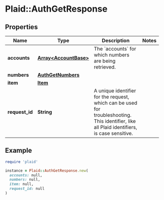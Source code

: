# Plaid::AuthGetResponse

## Properties

| Name | Type | Description | Notes |
| ---- | ---- | ----------- | ----- |
| **accounts** | [**Array&lt;AccountBase&gt;**](AccountBase.md) | The &#x60;accounts&#x60; for which numbers are being retrieved. |  |
| **numbers** | [**AuthGetNumbers**](AuthGetNumbers.md) |  |  |
| **item** | [**Item**](Item.md) |  |  |
| **request_id** | **String** | A unique identifier for the request, which can be used for troubleshooting. This identifier, like all Plaid identifiers, is case sensitive. |  |

## Example

```ruby
require 'plaid'

instance = Plaid::AuthGetResponse.new(
  accounts: null,
  numbers: null,
  item: null,
  request_id: null
)
```

